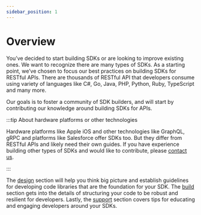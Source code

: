 ```yaml
---
sidebar_position: 1
---
```


# Overview

You’ve decided to start building SDKs or are looking to improve existing ones. We want to recognize there are many types of SDKs. As a starting point, we’ve chosen to focus our best practices on building SDKs for RESTful APIs. There are thousands of RESTful API that developers consume using variety of languages like C#, Go, Java, PHP,  Python, Ruby,  TypeScript and many more. 

Our goals is to foster a community of SDK builders, and will start by contributing our knowledge around building SDKs for APIs.

:::tip About hardware platforms or other technologies

Hardware platforms like Apple iOS and other technologies like GraphQL, gRPC and platforms like Salesforce offer SDKs too. But they differ from RESTful APIs and likely need their own guides. If you have experience building other types of SDKs and would like to contribute, please [contact us](mailto:sid.maestre@apimatic.io).

:::

The [design](/docs/category/design) section will help you think big picture and establish guidelines for developing code libraries that are the foundation for your SDK. The [build](/docs/category/build) section gets into the details of structuring your code to be robust and resilient for developers. Lastly, the [support](/docs/category/support) section covers tips for educating and engaging developers around your SDKs.
